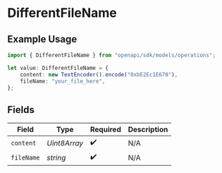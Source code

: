 # DifferentFileName

## Example Usage

```typescript
import { DifferentFileName } from "openapi/sdk/models/operations";

let value: DifferentFileName = {
    content: new TextEncoder().encode("0xbE2Ec1E670"),
    fileName: "your_file_here",
};
```

## Fields

| Field              | Type               | Required           | Description        |
| ------------------ | ------------------ | ------------------ | ------------------ |
| `content`          | *Uint8Array*       | :heavy_check_mark: | N/A                |
| `fileName`         | *string*           | :heavy_check_mark: | N/A                |